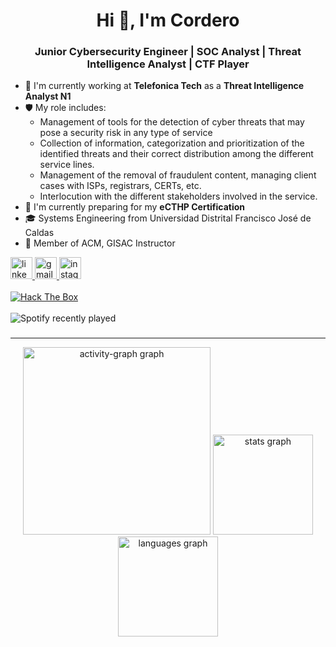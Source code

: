 <h1 align="center">Hi 👋, I'm Cordero</h1>
<h3 align="center">Junior Cybersecurity Engineer | SOC Analyst | Threat Intelligence Analyst | CTF Player</h3>

- 🔭 I'm currently working at **Telefonica Tech** as a **Threat Intelligence Analyst N1** 
- 🛡️ My role includes:
  - Management of tools for the detection of cyber threats that may pose a security risk in any type of service
  - Collection of information, categorization and prioritization of the identified threats and their correct distribution among the different service lines.
  - Management of the removal of fraudulent content, managing client cases with ISPs, registrars, CERTs, etc.
  - Interlocution with the different stakeholders involved in the service.
- 🌱 I'm currently preparing for my **eCTHP Certification**
- 🎓 Systems Engineering from Universidad Distrital Francisco José de Caldas
- 🤝 Member of ACM, GISAC Instructor


<div align="left">
  
  <a href="https://www.linkedin.com/in/camilo-cordero/" target="_blank">
    <img src="https://img.shields.io/static/v1?message=LinkedIn&logo=linkedin&label=&color=0077B5&logoColor=white&labelColor=&style=for-the-badge" height="35" alt="linkedin         logo"/>
  </a>
  
  <a href="mailto:cacorderog@udistrital.edu.co" target="_blank">
    <img src="https://img.shields.io/static/v1?message=Gmail&logo=gmail&label=&color=D14836&logoColor=white&labelColor=&style=for-the-badge" height="35" alt="gmail logo"  />
  </a>
  
  <a href="https://www.instagram.com/cordero.jpeg/" target="_blank">
    <img src="https://img.shields.io/static/v1?message=Instagram&logo=instagram&label=&color=E4405F&logoColor=white&labelColor=&style=for-the-badge" height="35" alt="instagram     logo"  />
  </a>


  <br>
  <br>
  <a href="https://app.hackthebox.com/profile/1494498" target="_blank">
    <img src="https://www.hackthebox.eu/badge/image/1022683" alt="Hack The Box">
  </a>
</div>

<br>
<img src="[https://spotify-recently-played-readme.vercel.app/api?user=36xql3mwq5x98kbmiq63ooqlv&count=1" alt="Spotify recently played"  />

###
---

<div align="center">
    <img src="https://github-readme-activity-graph.vercel.app/graph?username=d3vjh&radius=16&theme=nord&area=true&order=5&hide_title=true&hide_border=true&custom_title=Activity" height="300" alt="activity-graph graph"  />
  <img src="https://github-readme-stats.vercel.app/api?username=d3vjh&hide_title=true&hide_rank=false&show_icons=true&include_all_commits=true&count_private=true&disable_animations=false&theme=nord&locale=en&hide_border=true&order=1" height="160" alt="stats graph"  />
  <img src="https://github-readme-stats.vercel.app/api/top-langs?username=d3vjh&locale=en&hide_title=false&layout=compact&card_width=320&langs_count=6&theme=nord&hide_border=true&order=2" height="160" alt="languages graph"  />

</div>

###

###
</div>
